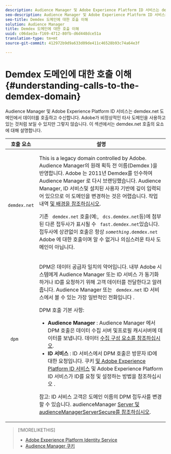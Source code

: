 ```yaml
---
description: Audience Manager 및 Adobe Experience Platform ID 서비스는 demdex.net 도메인에서 데이터를 호출하고 수신합니다. Adobe가 비정상적인 타사 도메인을 사용하고 있는 것처럼 보일 수 있지만 그렇지 않습니다. 이 섹션에서는 demdex.net 호출의 요소에 대해 설명합니다.
seo-description: Audience Manager 및 Adobe Experience Platform ID 서비스는 demdex.net 도메인에서 데이터를 호출하고 수신합니다. Adobe가 비정상적인 타사 도메인을 사용하고 있는 것처럼 보일 수 있지만 그렇지 않습니다. 이 섹션에서는 demdex.net 호출의 요소에 대해 설명합니다.
seo-title: Demdex 도메인에 대한 호출 이해
solution: Audience Manager
title: Demdex 도메인에 대한 호출 이해
uuid: c06dae3a-f169-4712-80fb-d6d448dce51a
translation-type: tm+mt
source-git-commit: 412972b9d9a633d09de411c46528b93c74a64e3f

---
```



# Demdex 도메인에 대한 호출 이해{#understanding-calls-to-the-demdex-domain}

Audience Manager 및 Adobe Experience Platform ID 서비스는 demdex.net 도메인에서 데이터를 호출하고 수신합니다. Adobe가 비정상적인 타사 도메인을 사용하고 있는 것처럼 보일 수 있지만 그렇지 않습니다. 이 섹션에서는 demdex.net 호출의 요소에 대해 설명합니다.

<table id="table_B846CBEDDA4C4AD19416F7C27FC325C6"> 
 <thead> 
  <tr> 
   <th colname="col1" class="entry"> 호출 요소 </th> 
   <th colname="col2" class="entry"> 설명 </th> 
  </tr> 
 </thead>
 <tbody> 
  <tr> 
   <td colname="col1"> <p> <code> demdex.net</code> </p> </td> 
   <td colname="col2"> <p>This is a legacy domain controlled by <span class="keyword"> Adobe</span>. Audience <span class="keyword"> Manager</span>의 원래 획득 전 이름(Demdex<span class="keyword"> )을 반영합니다</span>. <span class="keyword"> Adobe</span> 는 2011년 <span class="keyword"> Demdex를</span> 인수하여 Audience Manager <span class="keyword"> 로 다시 브랜딩했습니다</span>. Audience Manager, <span class="keyword"> ID 서비스</span>및 설치된 사용자 기반에 깊이 <span class="wintitle"></span>입력되어 있으므로 이 도메인을 변경하는 것은 어렵습니다. 작업 내역 <a href="../overview/aam-overview.md#history-and-background"> 및 배경을 참조하십시오</a>. </p> <p>기존 <code> demdex.net</code> 호출(예:, <code> dcs.demdex.net</code>등)에 첨부된 다른 접두사가 표시될 수 <code> fast.demdex.net</code>있습니다. 접두사에 상관없이 호출은 항상 <code><i>something</i>.demdex.net</code> Adobe <span class="keyword"></span> 에 대한 호출이며 알 수 없거나 의심스러운 타사 도메인이 아닙니다. </p> </td> 
  </tr> 
  <tr> 
   <td colname="col1"> <p> <code> dpm</code> </p> </td> 
   <td colname="col2"> <p><span class="wintitle"> DPM은</span> 데이터 공급자 <span class="wintitle"> 일치의 약어입니다</span>. 내부 <span class="keyword"> Adobe</span><span class="keyword"> 시스템에게</span> Audience Manager <span class="wintitle"> 또는 ID 서비스</span> 가 동기화하거나 ID를 요청하기 위해 고객 데이터를 전달한다고 알려줍니다. Audience Manager 또는 <code> demdex.net</code> ID 서비스에서 <span class="keyword"> 볼 수 있는 가장 일반적인</span> 전화입니다 <span class="wintitle"></span>. </p> <p><span class="wintitle"> DPM</span> 호출 기본 사항: </p> <p> 
     <ul id="ul_44023BB060774518BE414EE10820C141"> 
      <li id="li_0F94D1988A6944BA885FD40AB26FC49F"> <b> <span class="keyword"> Audience Manager</span> </b>: Audience Manager <span class="wintitle"> 에서</span> <span class="keyword"></span> DPM <span class="wintitle"> 호출은</span> 데이터 수집 서버 <span class="wintitle"> 및</span>프로필 캐시서버에 데이터를 보냅니다. 데이터 <a href="../reference/system-components/components-data-collection.md"> 수집 구성 요소를 참조하십시오</a>. </li> 
      <li id="li_5A7EA9EE16EE4D828F0A24AE2B969122"> <b> <span class="wintitle"> ID 서비스</span> </b>: ID 서비스에서 <span class="wintitle"> DPM</span> 호출은 방문자 ID에 대한 <span class="wintitle"></span> 요청입니다. 쿠키 <a href="https://docs.adobe.com/content/help/en/id-service/using/intro/cookies.html" format="https" scope="external"> 및 Adobe Experience Platform ID 서비스</a> 및 Adobe Experience Platform ID 서비스가 ID를 요청 및 설정하는 방법을 참조하십시오 <a href="https://docs.adobe.com/content/help/en/id-service/using/intro/id-request.html" format="https" scope="external"></a>. </li> 
     </ul> </p> <p> <p>참고:  <span class="wintitle"> ID 서비스</span> 고객은 도메인 이름의 <span class="wintitle"> DPM</span> 접두사를 변경할 수 있습니다. audienceManager <a href="https://docs.adobe.com/content/help/en/id-service/using/id-service-api/configurations/subdomain-config.html" format="https" scope="external"> Server 및 audienceManagerServerSecure를 참조하십시오</a>. </p> </p> </td> 
  </tr> 
 </tbody> 
</table>

>[!MORELIKETHIS]
>
>* [Adobe Experience Platform Identity Service](https://docs.adobe.com/content/help/en/id-service/using/home.html)
>* [Audience Manager 쿠키](https://docs.adobe.com/content/help/en/core-services/interface/ec-cookies/cookies-am.html)

